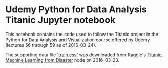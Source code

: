 # Udemy Python for Data Analysis Titanic Jupyter notebook

This notebook contains the code used to follow the Titanic project in the Python for Data Analysis and Visualization course offered by Udemy (lectures 56 through 59 as of 2016-03-24).

The supporting data file ['train.csv'](https://www.kaggle.com/c/titanic/download/train.csv) was downloaded from Kaggle's [Titanic: Machine Learning from Disaster](https://www.kaggle.com/c/titanic/) node on 2016-03-23.
